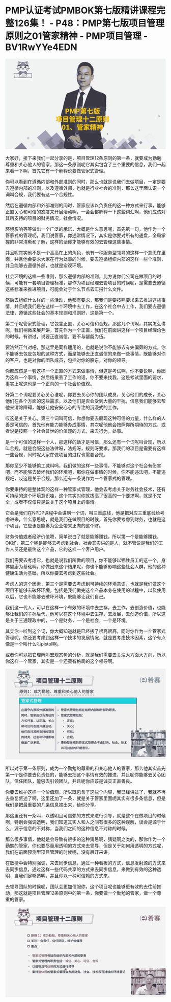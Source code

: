 # PMP认证考试PMBOK第七版精讲课程完整126集！ - P48：PMP第七版项目管理原则之01管家精神 - PMP项目管理 - BV1RwYYe4EDN

![](img/0474d497b7e6de57340c0a7ac5fdc4bf_0.png)

大家好，接下来我们一起分享的是，项目管理12条原则的第一条，就要成为勤勉尊重和关心他人的管家，那这一条原则呢它其实包含了三个重要的信息，我们一起来看一下啊，首先它有一个解释说要做管家式管理。

你可以看到在遵循内部和外部准则的同时，那么也就是说我们去做项目，一定是要去遵循内部的准则，以及遵循外部，也就是行业社会的准则，那么这里面认识一个词叫合规，我们要有这一个合规性。

然后在遵循内部和外部准则的同时，管家应该以负责任的这一种方式来行事，能够正直关心和可信的态度来开展活动啊，一会会都解释一下这些词汇啊，他们应该对其所支持的项目的财务情况，社会情况。

环境影响等等做出一个广泛的承诺，大概是什么意思呢，首先第一句，他作为一个管家式的管理呃，我们说管家，你通常情况下，其实是你要对所有的通盘，全局掌握的非常清晰和了解，这样的话你才能够有效的去管理这些事情。

并且呢其实他不是一个高高在上的角色，他有一种服务型领导的这样一个意思在里面，并且他会要求大家在行为处事的时候，要去遵循组织内部的这样一些个准则，并且能够去遵循外部，也就是宏观环境。

社会环境的这样一些准则，那么遵循内部的准则，比方说你们公司在做项目的时候，可能有一套项目管理标准，那作为项目经理去管项目的时候呢，是需要去遵循这些标准来推进项目，可能会对于什么节点去汇报什么文件。

然后去组织什么样的一些活动，他都有要求，那我们是要按照要求来去推进这些事情，并且呢我们是在这样一个环境中去工作，在这个社会中去工作，我们要去遵循法律，遵循这些社会的基本规则和准则好，这是第一个。

第二个呢管家式管理，它包含正直，关心可信和合规，那这几个词啊，其实怎么讲呢，我们稍微来展开讲，首先作为一个正直，我们在前面讲这样一个项目经理角色的时候，有讲过，说要正直诚信，要不与龌龊为伍。

要浩然正气对吧，那这里是同样适用的，也就是说你不能够去有失偏颇的方式，你不能够去包庇包坦的这种方式，而是能够去正直诚信的来做一些事情，既能够对你的客户，也是对你的团队成员，包括对你的股东，对你的领导。

你都应该是一套这样一个正直的方式来做事情，但这是考试啊，你不要说啊，你因为这样一个事情，然后结果丢了工作的话，你不要来找我，这是考试里面的要求，事实上呢这也是一个正向的一个社会价值观。

好第二个词呢要关心关心谁呢，你要去关心你的团队成员，关心他们的成长，关心他们在各个方面的这些需求，以及他们是否会受到大量的干扰，信息我们能够去帮他来清除障碍，能够让他安安心心的专注的沉浸式的工作。

哎这是关于关心，第三个词叫可信，你想你要去展现这种可信的力量，什么样的人善是可信的，首先他有能力能够办成事情，其次呢他他会按照你所期待的方式，或者说是按照一个社会普世的价值观的方式，来去行为，处事。

是一个可信的这样一个人，那这样的话才是可信，那么还有一个词呢叫合规，所以叫合规，就是合服这些法律呀，法规呀，规则呀要求，那我们的项目是需要有这样一些合规，同时呢大家在做项目的过程也需要合规。

那你至少不能够偷工减料吗，我们做的这样一些事情，不能够对这个社会有伤害吧，而不能够去破坏我们的环境吧，那你在做事情的时候，你不能违法吧，不能违规吧，哎这是关于合规，那么还有一条说作为一个管家式的管理。

你要秉持的是整体观的这样一种管家式管理，他会去考虑关于财务社会技术，还有可持续的这个环境意识哇，这个其实对你就拔高了很高的一个要求啊，就是不完全，或者不仅仅只是说关于这个项目上的事情。

它会是我们在NPDP课程中会讲到一个词，叫三重底线，他是把对应三重底线给考虑进来，什么意思呢，就是我们在做项目的时候，首先你要考虑到财务，也就是这个项目，它应该是能够为企业带来正向的这个财。

财务价值或者经济价值嗯，简单说白了就是能够赚钱，所以第一个是能够赚钱，OK好，第二个呢是能够去考虑到社会，社会其实讲的是人，就不管说是我们的工作人员还是最终这个产品，它的这样一个客户用户。

我们需要去考虑它，也就是说我们所做的项目，你不能够以牺牲员工的这一个，身体健康为基础啊，你做出来这个结果呢，你也不能够影响这些社会人群，他的这种健康生活为基础，所以你要去考虑到这些社会。

考虑人的这个因素，第三个是需要去考虑到可持续的环境意识，也就是我们做这个项目不能够去破坏环境，包括是我们做完这个产品本身在使用的过程中，以及使用以后，它也不能够去破坏环境，既能够让我们自己。

我们这一代人，可以在这样一个有效的环境中去生存，去工作，去创造价值，也能够让我们的子孙后代，他可以在这个环境中去生存，去发展，去创造价值，所以这是关于三通理政中的，一个是财务，一个是社会，一个是环境。

其实你一听到这个词，你大概知道就是已经拔了很高很高，同时你作为一个管家式管理呢，你还要考虑到这样一个技术的发展情况，就是要考虑技术因素，这个有点像是一个叫什么叫pistol啊。

或者你可以把它理解叫宏观态势的分析，就是我们需要去关注大方面大方向，所以你这样一个管家，其实是一个还蛮有格局的这个领导啊。



![](img/0474d497b7e6de57340c0a7ac5fdc4bf_2.png)

所以对于第一条原则，成为一个勤勉的尊重的和关心他人的管家，那么他其实首先第一个是你要去负责任的，能够去把这个事情有效的推进，并且呢你能够去关心团队，信任团队，能够去引领团队，并且呢你应该是诚实正直善良。

你要去维护这样一个价值观，所以既包含了这些个内容，我已经讲过了，我就不再去重复赘述了啊，这里还加了一条，就是关于管家里面呢其实有很多条信息，但是我们是把最重要的几条信息摘出来，给你分享。

那这里还有一条叫，以透明且可信赖的方式来进行引导，就是整个在做项目的时候啊，特别会强调透明，我们知道其实人和人之间有很多的这种误解，误会是源于什么，源于信息的不对称，当我们之间的这种信息不对称的时候。

那么很多事情，他就是会导致有很多的这种猜忌啊，猜疑啊之类的，那你作为一个勤勉的管家，你也要尽量用透明的方式来去领导，但是关于如何用透明的方式呢，我们在前面预测型项目管理的时候呢，没有展开来讲。

在敏捷中会特别强调，来去同步信息，通过一种看板的方式，信息发射源的方式来去同步信息，通过这样一些代码共享的方式来去同步信息，来做到有效的这种透明，当我们足够透明，并且你以一种可信赖的方式来。

去领导团队的时候呢，团队会更加信服你，这个项目呢也能够更有效的去往前推动，那这就是项目管理12条原则中的第一条，你要做一个勤勉的管家，做一个尊重的管家。



![](img/0474d497b7e6de57340c0a7ac5fdc4bf_4.png)
